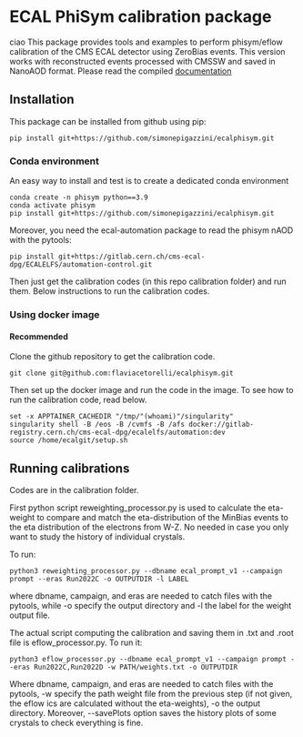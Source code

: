 # ECAL PhiSym calibration package
ciao
This package provides tools and examples to perform phisym/eflow calibration of the CMS
ECAL detector using ZeroBias events. This version works with reconstructed events 
processed with CMSSW and saved in NanoAOD format. Please read the compiled [documentation](https://spigazzi.web.cern.ch/docs/ecalphisym/)

## Installation
This package can be installed from github using pip:

```
pip install git+https://github.com/simonepigazzini/ecalphisym.git
```
### Conda environment
An easy way to install and test is to create a dedicated conda environment

```
conda create -n phisym python==3.9
conda activate phisym
pip install git+https://github.com/simonepigazzini/ecalphisym.git
```

Moreover, you need the ecal-automation package to read the phisym nAOD with the pytools:
```
pip install git+https://gitlab.cern.ch/cms-ecal-dpg/ECALELFS/automation-control.git
```

Then just get the calibration codes (in this repo calibration folder) and run them.
Below instructions to run the calibration codes.


### Using docker image 
#### Recommended

Clone the github repository to get the calibration code.

```
git clone git@github.com:flaviacetorelli/ecalphisym.git
```

Then set up the docker image and run the code in the image.
To see how to run the calibration code, read below.


```
set -x APPTAINER_CACHEDIR "/tmp/"(whoami)"/singularity"
singularity shell -B /eos -B /cvmfs -B /afs docker://gitlab-registry.cern.ch/cms-ecal-dpg/ecalelfs/automation:dev
source /home/ecalgit/setup.sh
```

## Running calibrations
Codes are in the calibration folder.

First python script reweighting_processor.py is used to calculate the eta-weight to compare and match the eta-distribution of the MinBias events to the eta distribution of the electrons from W-Z.
No needed in case you only want to study the history of individual crystals.

To run:
```
python3 reweighting_processor.py --dbname ecal_prompt_v1 --campaign prompt --eras Run2022C -o OUTPUTDIR -l LABEL
```

where dbname, campaign, and eras are needed to catch files with the pytools, while -o specify the output directory and -l the label for the weight output file.

The actual script computing the calibration and saving them in .txt and .root file is eflow_processor.py.
To run it:
```
python3 eflow_processor.py --dbname ecal_prompt_v1 --campaign prompt --eras Run2022C,Run2022D -w PATH/weights.txt -o OUTPUTDIR 
```
Where dbname, campaign, and eras are needed to catch files with the pytools, -w specify the path weight file from the previous step (if not given, the eflow ics are calculated without the eta-weights), -o the output directory.
Moreover, --savePlots option saves the history plots of some crystals to check everything is fine.



